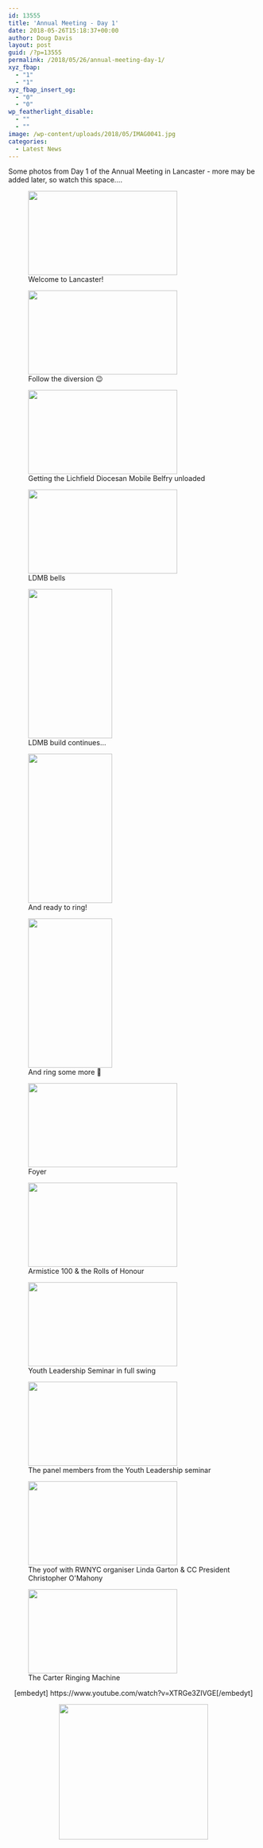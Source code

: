 ```yaml
---
id: 13555
title: 'Annual Meeting - Day 1'
date: 2018-05-26T15:18:37+00:00
author: Doug Davis
layout: post
guid: /?p=13555
permalink: /2018/05/26/annual-meeting-day-1/
xyz_fbap:
  - "1"
  - "1"
xyz_fbap_insert_og:
  - "0"
  - "0"
wp_featherlight_disable:
  - ""
  - ""
image: /wp-content/uploads/2018/05/IMAG0041.jpg
categories:
  - Latest News
---
```

Some photos from Day 1 of the Annual Meeting in Lancaster - more may be added later, so watch this space&#8230;.

<div id='gallery-2' class='gallery galleryid-13555 gallery-columns-3 gallery-size-medium'>
  <figure class='gallery-item'> 
  
  <div class='gallery-icon landscape'>
    <a href='https://cccbr.org.uk/wp-content/uploads/2018/05/IMAG0041.jpg'><img width="300" height="169" src="https://cccbr.org.uk/wp-content/uploads/2018/05/IMAG0041-300x169.jpg" class="attachment-medium size-medium" alt="" loading="lazy" aria-describedby="gallery-2-13556" srcset="https://cccbr.org.uk/wp-content/uploads/2018/05/IMAG0041-300x169.jpg 300w, https://cccbr.org.uk/wp-content/uploads/2018/05/IMAG0041-768x432.jpg 768w, https://cccbr.org.uk/wp-content/uploads/2018/05/IMAG0041-1024x576.jpg 1024w, https://cccbr.org.uk/wp-content/uploads/2018/05/IMAG0041-600x338.jpg 600w" sizes="(max-width: 300px) 100vw, 300px" /></a>
  </div><figcaption class='wp-caption-text gallery-caption' id='gallery-2-13556'> Welcome to Lancaster! </figcaption></figure><figure class='gallery-item'> 
  
  <div class='gallery-icon landscape'>
    <a href='https://cccbr.org.uk/wp-content/uploads/2018/05/IMAG0042.jpg'><img width="300" height="169" src="https://cccbr.org.uk/wp-content/uploads/2018/05/IMAG0042-300x169.jpg" class="attachment-medium size-medium" alt="" loading="lazy" aria-describedby="gallery-2-13557" srcset="https://cccbr.org.uk/wp-content/uploads/2018/05/IMAG0042-300x169.jpg 300w, https://cccbr.org.uk/wp-content/uploads/2018/05/IMAG0042-768x432.jpg 768w, https://cccbr.org.uk/wp-content/uploads/2018/05/IMAG0042-1024x576.jpg 1024w, https://cccbr.org.uk/wp-content/uploads/2018/05/IMAG0042-600x338.jpg 600w" sizes="(max-width: 300px) 100vw, 300px" /></a>
  </div><figcaption class='wp-caption-text gallery-caption' id='gallery-2-13557'> Follow the diversion 😉 </figcaption></figure><figure class='gallery-item'> 
  
  <div class='gallery-icon landscape'>
    <a href='https://cccbr.org.uk/wp-content/uploads/2018/05/IMAG0043.jpg'><img width="300" height="169" src="https://cccbr.org.uk/wp-content/uploads/2018/05/IMAG0043-300x169.jpg" class="attachment-medium size-medium" alt="" loading="lazy" aria-describedby="gallery-2-13558" srcset="https://cccbr.org.uk/wp-content/uploads/2018/05/IMAG0043-300x169.jpg 300w, https://cccbr.org.uk/wp-content/uploads/2018/05/IMAG0043-768x432.jpg 768w, https://cccbr.org.uk/wp-content/uploads/2018/05/IMAG0043-1024x576.jpg 1024w, https://cccbr.org.uk/wp-content/uploads/2018/05/IMAG0043-600x338.jpg 600w" sizes="(max-width: 300px) 100vw, 300px" /></a>
  </div><figcaption class='wp-caption-text gallery-caption' id='gallery-2-13558'> Getting the Lichfield Diocesan Mobile Belfry unloaded </figcaption></figure><figure class='gallery-item'> 
  
  <div class='gallery-icon landscape'>
    <a href='https://cccbr.org.uk/wp-content/uploads/2018/05/IMAG0044.jpg'><img width="300" height="169" src="https://cccbr.org.uk/wp-content/uploads/2018/05/IMAG0044-300x169.jpg" class="attachment-medium size-medium" alt="" loading="lazy" aria-describedby="gallery-2-13559" srcset="https://cccbr.org.uk/wp-content/uploads/2018/05/IMAG0044-300x169.jpg 300w, https://cccbr.org.uk/wp-content/uploads/2018/05/IMAG0044-768x432.jpg 768w, https://cccbr.org.uk/wp-content/uploads/2018/05/IMAG0044-1024x576.jpg 1024w, https://cccbr.org.uk/wp-content/uploads/2018/05/IMAG0044-600x338.jpg 600w" sizes="(max-width: 300px) 100vw, 300px" /></a>
  </div><figcaption class='wp-caption-text gallery-caption' id='gallery-2-13559'> LDMB bells </figcaption></figure><figure class='gallery-item'> 
  
  <div class='gallery-icon portrait'>
    <a href='https://cccbr.org.uk/wp-content/uploads/2018/05/IMAG0045.jpg'><img width="169" height="300" src="https://cccbr.org.uk/wp-content/uploads/2018/05/IMAG0045-169x300.jpg" class="attachment-medium size-medium" alt="" loading="lazy" aria-describedby="gallery-2-13560" srcset="https://cccbr.org.uk/wp-content/uploads/2018/05/IMAG0045-169x300.jpg 169w, https://cccbr.org.uk/wp-content/uploads/2018/05/IMAG0045-768x1365.jpg 768w, https://cccbr.org.uk/wp-content/uploads/2018/05/IMAG0045-576x1024.jpg 576w, https://cccbr.org.uk/wp-content/uploads/2018/05/IMAG0045-300x533.jpg 300w, https://cccbr.org.uk/wp-content/uploads/2018/05/IMAG0045-600x1067.jpg 600w, https://cccbr.org.uk/wp-content/uploads/2018/05/IMAG0045.jpg 1440w" sizes="(max-width: 169px) 100vw, 169px" /></a>
  </div><figcaption class='wp-caption-text gallery-caption' id='gallery-2-13560'> LDMB build continues&#8230; </figcaption></figure><figure class='gallery-item'> 
  
  <div class='gallery-icon portrait'>
    <a href='https://cccbr.org.uk/wp-content/uploads/2018/05/IMAG0049-1.jpg'><img width="169" height="300" src="https://cccbr.org.uk/wp-content/uploads/2018/05/IMAG0049-1-169x300.jpg" class="attachment-medium size-medium" alt="" loading="lazy" aria-describedby="gallery-2-13561" srcset="https://cccbr.org.uk/wp-content/uploads/2018/05/IMAG0049-1-169x300.jpg 169w, https://cccbr.org.uk/wp-content/uploads/2018/05/IMAG0049-1-768x1365.jpg 768w, https://cccbr.org.uk/wp-content/uploads/2018/05/IMAG0049-1-576x1024.jpg 576w, https://cccbr.org.uk/wp-content/uploads/2018/05/IMAG0049-1-300x533.jpg 300w, https://cccbr.org.uk/wp-content/uploads/2018/05/IMAG0049-1-600x1067.jpg 600w, https://cccbr.org.uk/wp-content/uploads/2018/05/IMAG0049-1.jpg 1440w" sizes="(max-width: 169px) 100vw, 169px" /></a>
  </div><figcaption class='wp-caption-text gallery-caption' id='gallery-2-13561'> And ready to ring! </figcaption></figure><figure class='gallery-item'> 
  
  <div class='gallery-icon portrait'>
    <a href='https://cccbr.org.uk/wp-content/uploads/2018/05/IMAG0049.jpg'><img width="169" height="300" src="https://cccbr.org.uk/wp-content/uploads/2018/05/IMAG0049-169x300.jpg" class="attachment-medium size-medium" alt="" loading="lazy" aria-describedby="gallery-2-13562" srcset="https://cccbr.org.uk/wp-content/uploads/2018/05/IMAG0049-169x300.jpg 169w, https://cccbr.org.uk/wp-content/uploads/2018/05/IMAG0049-768x1365.jpg 768w, https://cccbr.org.uk/wp-content/uploads/2018/05/IMAG0049-576x1024.jpg 576w, https://cccbr.org.uk/wp-content/uploads/2018/05/IMAG0049-300x533.jpg 300w, https://cccbr.org.uk/wp-content/uploads/2018/05/IMAG0049-600x1067.jpg 600w, https://cccbr.org.uk/wp-content/uploads/2018/05/IMAG0049.jpg 1440w" sizes="(max-width: 169px) 100vw, 169px" /></a>
  </div><figcaption class='wp-caption-text gallery-caption' id='gallery-2-13562'> And ring some more 🙂 </figcaption></figure><figure class='gallery-item'> 
  
  <div class='gallery-icon landscape'>
    <a href='https://cccbr.org.uk/wp-content/uploads/2018/05/IMAG0051.jpg'><img width="300" height="169" src="https://cccbr.org.uk/wp-content/uploads/2018/05/IMAG0051-300x169.jpg" class="attachment-medium size-medium" alt="" loading="lazy" aria-describedby="gallery-2-13563" srcset="https://cccbr.org.uk/wp-content/uploads/2018/05/IMAG0051-300x169.jpg 300w, https://cccbr.org.uk/wp-content/uploads/2018/05/IMAG0051-768x432.jpg 768w, https://cccbr.org.uk/wp-content/uploads/2018/05/IMAG0051-1024x576.jpg 1024w, https://cccbr.org.uk/wp-content/uploads/2018/05/IMAG0051-600x338.jpg 600w" sizes="(max-width: 300px) 100vw, 300px" /></a>
  </div><figcaption class='wp-caption-text gallery-caption' id='gallery-2-13563'> Foyer </figcaption></figure><figure class='gallery-item'> 
  
  <div class='gallery-icon landscape'>
    <a href='https://cccbr.org.uk/wp-content/uploads/2018/05/IMAG0052.jpg'><img width="300" height="169" src="https://cccbr.org.uk/wp-content/uploads/2018/05/IMAG0052-300x169.jpg" class="attachment-medium size-medium" alt="" loading="lazy" aria-describedby="gallery-2-13564" srcset="https://cccbr.org.uk/wp-content/uploads/2018/05/IMAG0052-300x169.jpg 300w, https://cccbr.org.uk/wp-content/uploads/2018/05/IMAG0052-768x432.jpg 768w, https://cccbr.org.uk/wp-content/uploads/2018/05/IMAG0052-1024x576.jpg 1024w, https://cccbr.org.uk/wp-content/uploads/2018/05/IMAG0052-600x338.jpg 600w" sizes="(max-width: 300px) 100vw, 300px" /></a>
  </div><figcaption class='wp-caption-text gallery-caption' id='gallery-2-13564'> Armistice 100 & the Rolls of Honour </figcaption></figure><figure class='gallery-item'> 
  
  <div class='gallery-icon landscape'>
    <a href='https://cccbr.org.uk/wp-content/uploads/2018/05/IMAG0057.jpg'><img width="300" height="169" src="https://cccbr.org.uk/wp-content/uploads/2018/05/IMAG0057-300x169.jpg" class="attachment-medium size-medium" alt="" loading="lazy" aria-describedby="gallery-2-13565" srcset="https://cccbr.org.uk/wp-content/uploads/2018/05/IMAG0057-300x169.jpg 300w, https://cccbr.org.uk/wp-content/uploads/2018/05/IMAG0057-768x432.jpg 768w, https://cccbr.org.uk/wp-content/uploads/2018/05/IMAG0057-1024x576.jpg 1024w, https://cccbr.org.uk/wp-content/uploads/2018/05/IMAG0057-600x338.jpg 600w" sizes="(max-width: 300px) 100vw, 300px" /></a>
  </div><figcaption class='wp-caption-text gallery-caption' id='gallery-2-13565'> Youth Leadership Seminar in full swing </figcaption></figure><figure class='gallery-item'> 
  
  <div class='gallery-icon landscape'>
    <a href='https://cccbr.org.uk/wp-content/uploads/2018/05/IMAG0058.jpg'><img width="300" height="169" src="https://cccbr.org.uk/wp-content/uploads/2018/05/IMAG0058-300x169.jpg" class="attachment-medium size-medium" alt="" loading="lazy" aria-describedby="gallery-2-13569" srcset="https://cccbr.org.uk/wp-content/uploads/2018/05/IMAG0058-300x169.jpg 300w, https://cccbr.org.uk/wp-content/uploads/2018/05/IMAG0058-768x432.jpg 768w, https://cccbr.org.uk/wp-content/uploads/2018/05/IMAG0058-1024x576.jpg 1024w, https://cccbr.org.uk/wp-content/uploads/2018/05/IMAG0058-600x338.jpg 600w" sizes="(max-width: 300px) 100vw, 300px" /></a>
  </div><figcaption class='wp-caption-text gallery-caption' id='gallery-2-13569'> The panel members from the Youth Leadership seminar </figcaption></figure><figure class='gallery-item'> 
  
  <div class='gallery-icon landscape'>
    <a href='https://cccbr.org.uk/wp-content/uploads/2018/05/IMAG0059.jpg'><img width="300" height="169" src="https://cccbr.org.uk/wp-content/uploads/2018/05/IMAG0059-300x169.jpg" class="attachment-medium size-medium" alt="" loading="lazy" aria-describedby="gallery-2-13570" srcset="https://cccbr.org.uk/wp-content/uploads/2018/05/IMAG0059-300x169.jpg 300w, https://cccbr.org.uk/wp-content/uploads/2018/05/IMAG0059-768x432.jpg 768w, https://cccbr.org.uk/wp-content/uploads/2018/05/IMAG0059-1024x576.jpg 1024w, https://cccbr.org.uk/wp-content/uploads/2018/05/IMAG0059-600x338.jpg 600w" sizes="(max-width: 300px) 100vw, 300px" /></a>
  </div><figcaption class='wp-caption-text gallery-caption' id='gallery-2-13570'> The yoof with RWNYC organiser Linda Garton & CC President Christopher O&apos;Mahony </figcaption></figure><figure class='gallery-item'> 
  
  <div class='gallery-icon landscape'>
    <a href='https://cccbr.org.uk/wp-content/uploads/2018/05/IMAG0060.jpg'><img width="300" height="169" src="https://cccbr.org.uk/wp-content/uploads/2018/05/IMAG0060-300x169.jpg" class="attachment-medium size-medium" alt="" loading="lazy" aria-describedby="gallery-2-13571" srcset="https://cccbr.org.uk/wp-content/uploads/2018/05/IMAG0060-300x169.jpg 300w, https://cccbr.org.uk/wp-content/uploads/2018/05/IMAG0060-768x432.jpg 768w, https://cccbr.org.uk/wp-content/uploads/2018/05/IMAG0060-1024x576.jpg 1024w, https://cccbr.org.uk/wp-content/uploads/2018/05/IMAG0060-600x338.jpg 600w" sizes="(max-width: 300px) 100vw, 300px" /></a>
  </div><figcaption class='wp-caption-text gallery-caption' id='gallery-2-13571'> The Carter Ringing Machine </figcaption></figure>
</div>

<p style="text-align: center;">
  [embedyt] https://www.youtube.com/watch?v=XTRGe3ZIVGE[/embedyt]
</p>

<p style="text-align: center;">
  <a href="https://cccbr.org.uk/wp-content/uploads/2018/05/ldmb-qp.jpg"><img loading="lazy" class="alignnone size-medium wp-image-13574" src="https://cccbr.org.uk/wp-content/uploads/2018/05/ldmb-qp-300x272.jpg" alt="" width="300" height="272" srcset="https://cccbr.org.uk/wp-content/uploads/2018/05/ldmb-qp-300x272.jpg 300w, https://cccbr.org.uk/wp-content/uploads/2018/05/ldmb-qp-768x695.jpg 768w, https://cccbr.org.uk/wp-content/uploads/2018/05/ldmb-qp-600x543.jpg 600w, https://cccbr.org.uk/wp-content/uploads/2018/05/ldmb-qp.jpg 879w" sizes="(max-width: 300px) 100vw, 300px" /></a>
</p>
